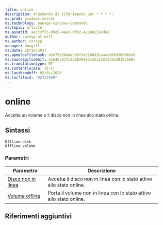 ```yaml
---
title: online
description: Argomento di riferimento per * * * *-
ms.prod: windows-server
ms.technology: manage-windows-commands
ms.topic: article
ms.assetid: aacc3f75-bbc8-4ae2-bf92-420a82594da2
author: coreyp-at-msft
ms.author: coreyp
manager: dongill
ms.date: 10/16/2017
ms.openlocfilehash: a0e7582bdaebb5f3e5180d1baace980d3006b2e9
ms.sourcegitcommit: ab64dc83fca28039416c26226815502d0193500c
ms.translationtype: MT
ms.contentlocale: it-IT
ms.lasthandoff: 05/01/2020
ms.locfileid: "82723400"
---
```

# <a name="online"></a>online



Accetta un volume o il disco non in linea allo stato online.

## <a name="syntax"></a>Sintassi

```
Offline disk
Offline volume
```

### <a name="parameters"></a>Parametri

|Parametro|Descrizione|
|---------|-----------|
|[Disco non in linea](offline-disk.md)|Accetta il disco non in linea con lo stato attivo allo stato online.|
|[Volume offline](offline-volume.md)|Porta il volume non in linea con lo stato attivo allo stato online.|

## <a name="additional-references"></a>Riferimenti aggiuntivi

